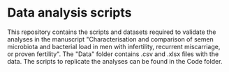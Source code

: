 # Data analysis scripts

This repository contains the scripts and datasets required to validate the analyses in the manuscript "Characterisation and comparison of semen microbiota and bacterial load in men with infertility, recurrent miscarriage, or proven fertility". The "Data" folder contains .csv and .xlsx files with the data. The scripts to replicate the analyses can be found in the Code folder.
